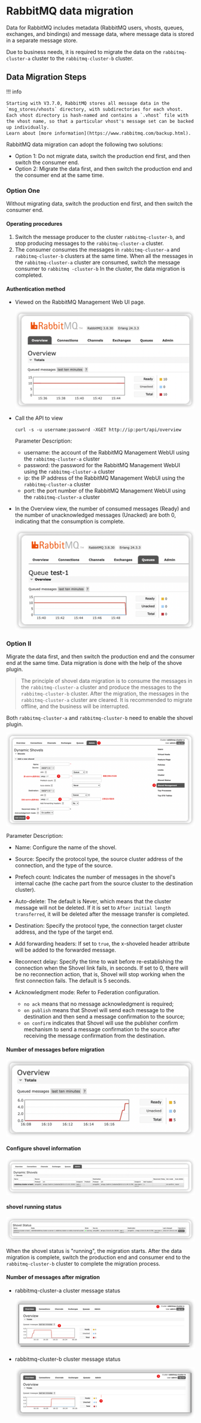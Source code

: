 # RabbitMQ data migration

Data for RabbitMQ includes metadata (RabbitMQ users, vhosts, queues, exchanges, and bindings) and message data, where message data is stored in a separate message store.

Due to business needs, it is required to migrate the data on the `rabbitmq-cluster-a` cluster to the `rabbitmq-cluster-b` cluster.

## Data Migration Steps

!!! info

    Starting with V3.7.0, RabbitMQ stores all message data in the `msg_stores/vhosts` directory, with subdirectories for each vhost.
    Each vhost directory is hash-named and contains a `.vhost` file with the vhost name, so that a particular vhost's message set can be backed up individually.
    Learn about [more information](https://www.rabbitmq.com/backup.html).

RabbitMQ data migration can adopt the following two solutions:

- Option 1: Do not migrate data, switch the production end first, and then switch the consumer end.
- Option 2: Migrate the data first, and then switch the production end and the consumer end at the same time.

### Option One

Without migrating data, switch the production end first, and then switch the consumer end.

#### Operating procedures

1. Switch the message producer to the cluster `rabbitmq-cluster-b`, and stop producing messages to the `rabbitmq-cluster-a` cluster.
2. The consumer consumes the messages in `rabbitmq-cluster-a` and `rabbitmq-cluster-b` clusters at the same time. When all the messages in the `rabbitmq-cluster-a` cluster are consumed, switch the message consumer to `rabbitmq -cluster-b` In the cluster, the data migration is completed.

#### Authentication method

- Viewed on the RabbitMQ Management Web UI page.

    ![view](../images/migrate01.png)

- Call the API to view

    ```shell
    curl -s -u username:password -XGET http://ip:port/api/overview
    ```

    Parameter Description:

    - username: the account of the RabbitMQ Management WebUI using the `rabbitmq-cluster-a` cluster
    - password: the password for the RabbitMQ Management WebUI using the `rabbitmq-cluster-a` cluster
    - ip: the IP address of the RabbitMQ Management WebUI using the `rabbitmq-cluster-a` cluster
    - port: the port number of the RabbitMQ Management WebUI using the `rabbitmq-cluster-a` cluster

- In the Overview view, the number of consumed messages (Ready) and the number of unacknowledged messages (Unacked) are both 0, indicating that the consumption is complete.

    ![Number of messages is 0](../images/migrate02.png)

### Option II

Migrate the data first, and then switch the production end and the consumer end at the same time. Data migration is done with the help of the shove plugin.

> The principle of shovel data migration is to consume the messages in the `rabbitmq-cluster-a` cluster and produce the messages to the `rabbitmq-cluster-b` cluster. After the migration, the messages in the `rabbitmq-cluster-a` cluster are cleared. It is recommended to migrate offline, and the business will be interrupted.

Both `rabbitmq-cluster-a` and `rabbitmq-cluster-b` need to enable the shovel plugin.

![Open plugin](../images/migrate03.png)

Parameter Description:

- Name: Configure the name of the shovel.
- Source: Specify the protocol type, the source cluster address of the connection, and the type of the source.
- Prefech count: Indicates the number of messages in the shovel's internal cache (the cache part from the source cluster to the destination cluster).
- Auto-delete: The default is Never, which means that the cluster message will not be deleted. If it is set to `After initial length transferred`, it will be deleted after the message transfer is completed.
- Destination: Specify the protocol type, the connection target cluster address, and the type of the target end.
- Add forwarding headers: If set to `true`, the x-shoveled header attribute will be added to the forwarded message.
- Reconnect delay: Specify the time to wait before re-establishing the connection when the Shovel link fails, in seconds. If set to 0, there will be no reconnection action, that is, Shovel will stop working when the first connection fails. The default is 5 seconds.
- Acknowledgment mode: Refer to Federation configuration.

    - `no ack` means that no message acknowledgment is required;
    - `on publish` means that Shovel will send each message to the destination and then send a message confirmation to the source;
    - `on confirm` indicates that Shovel will use the publisher confirm mechanism to send a message confirmation to the source after receiving the message confirmation from the destination.

#### Number of messages before migration

![Pre-migration message](../images/migrate04.png)

#### Configure shovel information

![Configure shovel](../images/migrate05.png)

#### shovel running status

![running status](../images/migrate06.png)

When the shovel status is "running", the migration starts. After the data migration is complete, switch the production end and consumer end to the `rabbitmq-cluster-b` cluster to complete the migration process.

#### Number of messages after migration

- rabbitmq-cluster-a cluster message status

    ![cluster message](../images/migrate07.png)

- rabbitmq-cluster-b cluster message status

    ![cluster message](../images/migrate08.png)